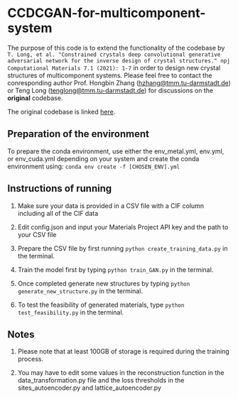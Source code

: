 # CCDCGAN-for-multicomponent-system
The purpose of this code is to extend the functionality of the codebase by `T. Long, et al. "Constrained crystals deep convolutional generative adversarial network for the inverse design of crystal structures." npj Computational Materials 7.1 (2021): 1-7` in order to design new crystal structures of multicomponent systems. Please feel free to contact the conresponding author Prof. Hongbin Zhang (hzhang@tmm.tu-darmstadt.de) or Teng Long (tenglong@tmm.tu-darmstadt.de) for discussions on the **original** codebase.

The original codebase is linked [here](https://github.com/TengLong1993/CCDCGAN-for-single-system/tree/main).

## Preparation of the environment
To prepare the conda environment, use either the env_metal.yml, env.yml, or env_cuda.yml depending on your system and create the conda environment using:
```conda env create -f [CHOSEN_ENV].yml```

## Instructions of running
1. Make sure your data is provided in a CSV file with a CIF column including all of the CIF data

2. Edit config.json and input your Materials Project API key and the path to your CSV file

3. Prepare the CSV file by first running ```python create_training_data.py``` in the terminal.

4. Train the model first by typing ```python train_GAN.py``` in the terminal. 

5. Once completed generate new structures by typing ```python generate_new_structure.py``` in the terminal.

6. To test the feasibility of generated materials, type ```python test_feasibility.py``` in the terminal.

## Notes

1. Please note that at least 100GB of storage is required during the training process.

2. You may have to edit some values in the reconstruction function in the data_transformation.py file and the loss thresholds in the sites_autoencoder.py and lattice_autoencoder.py
